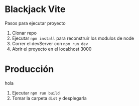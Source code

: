 # Blackjack Vite

Pasos para ejecutar proyecto

1. Clonar repo
2. Ejecutar ```npm install``` para reconstruir los modulos de node
3. Correr el devServer con ```npm run dev```
4. Abrir el proyecto en el local:host 3000

# Producción
hola
1. Ejecutar ```npm run build```
2. Tomar la carpeta ```dist``` y desplegarla